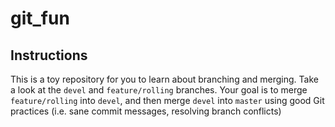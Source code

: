 # git_fun

## Instructions
This is a toy repository for you to learn about branching and merging. Take a look at the `devel` and `feature/rolling` branches. Your goal is to merge `feature/rolling` into `devel`, and then merge `devel` into `master` using good Git practices (i.e. sane commit messages, resolving branch conflicts)
